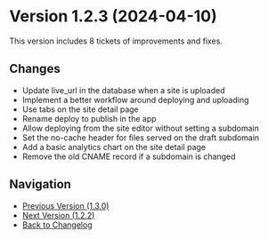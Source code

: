 # Version 1.2.3 (2024-04-10)

This version includes 8 tickets of improvements and fixes.

## Changes

- Update live_url in the database when a site is uploaded
- Implement a better workflow around deploying and uploading
- Use tabs on the site detail page
- Rename deploy to publish in the app
- Allow deploying from the site editor without setting a subdomain
- Set the no-cache header for files served on the draft subdomain
- Add a basic analytics chart on the site detail page
- Remove the old CNAME record if a subdomain is changed

## Navigation

- [Previous Version (1.3.0)](1.3.0.md)
- [Next Version (1.2.2)](1.2.2.md)
- [Back to Changelog](../changelog.md)